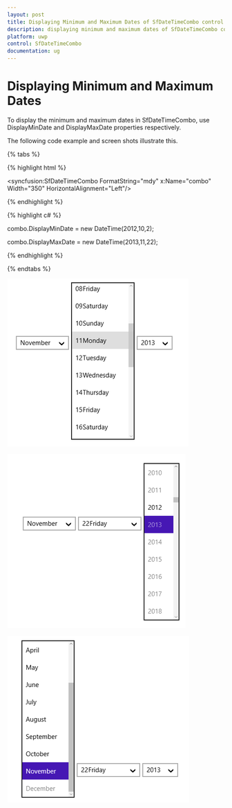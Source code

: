```yaml
---
layout: post
title: Displaying Minimum and Maximum Dates of SfDateTimeCombo control for UWP
description: displaying minimum and maximum dates of SfDateTimeCombo control for UWP
platform: uwp
control: SfDateTimeCombo
documentation: ug
---
```


# Displaying Minimum and Maximum Dates

To display the minimum and maximum dates in SfDateTimeCombo, use DisplayMinDate and DisplayMaxDate properties respectively.

The following code example and screen shots illustrate this.

{% tabs %}

{% highlight html %}

<Grid Background="{StaticResource ApplicationPageBackgroundThemeBrush}">

<syncfusion:SfDateTimeCombo FormatString="mdy" x:Name="combo" Width="350" HorizontalAlignment="Left"/>   

</Grid> 

{% endhighlight %}

{% highlight c# %}

combo.DisplayMinDate = new DateTime(2012,10,2);

combo.DisplayMaxDate = new DateTime(2013,11,22);

{% endhighlight %}

{% endtabs %}

![](Displaying-Minimum-and-Maximum-Dates_images/Displaying-Minimum-and-Maximum-Dates_img1.png)

![](Displaying-Minimum-and-Maximum-Dates_images/Displaying-Minimum-and-Maximum-Dates_img2.png)

![](Displaying-Minimum-and-Maximum-Dates_images/Displaying-Minimum-and-Maximum-Dates_img3.png)